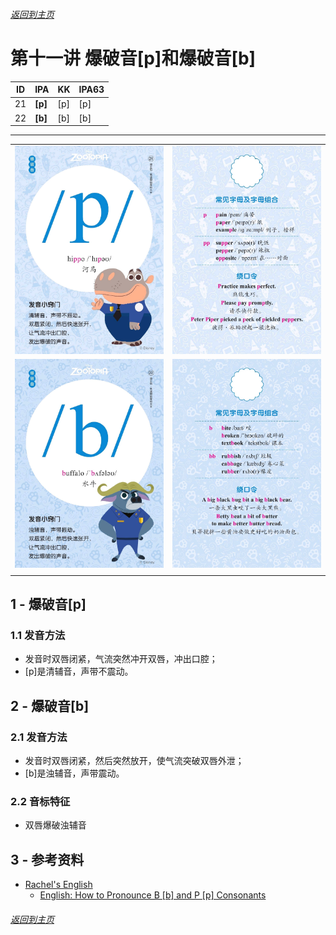 ###### [返回到主页](README.md)

# 第十一讲 爆破音[p]和爆破音[b]

|   ID|IPA     |KK     |IPA63 |
|:---:|:-------|:------|:-----|
|   21|**[p]** |[p]    |[p]|
|   22|**[b]** |[b]    |[b]|
-------------------------------------------------------------------------------
|||
|:--------------------------:|:--------------------------:|
|![21A](images/ipa88/21A.jpg)|![21B](images/ipa88/21B.jpg)|
|![22A](images/ipa88/22A.jpg)|![22B](images/ipa88/22B.jpg)|
|||


## 1 - 爆破音[p]

### 1.1 发音方法
* 发音时双唇闭紧，气流突然冲开双唇，冲出口腔；
* [p]是清辅音，声带不震动。


## 2 - 爆破音[b]

### 2.1 发音方法
* 发音时双唇闭紧，然后突然放开，使气流突破双唇外泄；
* [b]是浊辅音，声带震动。

### 2.2 音标特征
* 双唇爆破浊辅音


## 3 - 参考资料
* [Rachel's English][C01]
  * [English: How to Pronounce B [b] and P [p] Consonants][C02]

[C01]: https://rachelsenglish.com/
[C02]: https://rachelsenglish.com/english-pronounce-b-p-consonants/

###### [返回到主页](README.md)
